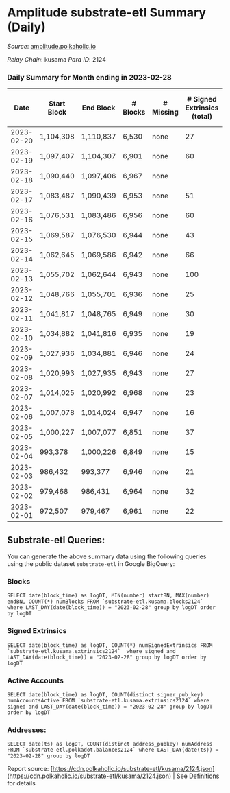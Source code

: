 # Amplitude substrate-etl Summary (Daily)

_Source_: [amplitude.polkaholic.io](https://amplitude.polkaholic.io)

*Relay Chain*: kusama
*Para ID*: 2124



### Daily Summary for Month ending in 2023-02-28


| Date | Start Block | End Block | # Blocks | # Missing | # Signed Extrinsics (total) | # Active Accounts | # Addresses with Balances | # Events | # Transfers | # XCM Transfers In | # XCM Transfers Out |
| ---- | ----------- | --------- | -------- | --------- | --------------------------- | ----------------- | ------------------------- | -------- | ----------- | ------------------ | ------------------- |
| 2023-02-20 | 1,104,308 | 1,110,837 | 6,530 | none  | 27 | 14 |  | 13,331 | 10  |   |   |
| 2023-02-19 | 1,097,407 | 1,104,307 | 6,901 | none  | 60 | 16 | 814 | 14,280 | 7  |   |   |
| 2023-02-18 | 1,090,440 | 1,097,406 | 6,967 | none  |  |  | 813 |  |   |   |   |
| 2023-02-17 | 1,083,487 | 1,090,439 | 6,953 | none  | 51 | 16 | 811 | 14,319 | 7  |   |   |
| 2023-02-16 | 1,076,531 | 1,083,486 | 6,956 | none  | 60 | 21 | 807 | 14,409 | 21  |   |   |
| 2023-02-15 | 1,069,587 | 1,076,530 | 6,944 | none  | 43 | 20 | 795 | 14,251 | 12  |   |   |
| 2023-02-14 | 1,062,645 | 1,069,586 | 6,942 | none  | 66 | 21 | 789 | 14,421 | 25  |   |   |
| 2023-02-13 | 1,055,702 | 1,062,644 | 6,943 | none  | 100 | 27 | 770 | 14,692 | 68  |   |   |
| 2023-02-12 | 1,048,766 | 1,055,701 | 6,936 | none  | 25 | 14 | 733 | 14,087 | 1  |   |   |
| 2023-02-11 | 1,041,817 | 1,048,765 | 6,949 | none  | 30 | 14 | 732 | 14,146 | 4  |   |   |
| 2023-02-10 | 1,034,882 | 1,041,816 | 6,935 | none  | 19 | 11 | 729 | 14,035 | 4  |   |   |
| 2023-02-09 | 1,027,936 | 1,034,881 | 6,946 | none  | 24 | 10 | 727 | 14,066 |   |   |   |
| 2023-02-08 | 1,020,993 | 1,027,935 | 6,943 | none  | 27 | 11 | 727 | 14,081 |   |   |   |
| 2023-02-07 | 1,014,025 | 1,020,992 | 6,968 | none  | 23 | 9 | 727 | 14,110 |   |   |   |
| 2023-02-06 | 1,007,078 | 1,014,024 | 6,947 | none  | 16 | 7 | 727 | 14,026 |   |   |   |
| 2023-02-05 | 1,000,227 | 1,007,077 | 6,851 | none  | 37 | 14 | 727 | 13,970 |   |   |   |
| 2023-02-04 | 993,378 | 1,000,226 | 6,849 | none  | 15 | 7 | 727 | 13,819 |   |   |   |
| 2023-02-03 | 986,432 | 993,377 | 6,946 | none  | 21 | 10 | 727 | 14,049 |   |   |   |
| 2023-02-02 | 979,468 | 986,431 | 6,964 | none  | 32 | 14 | 727 | 14,158 |   |   |   |
| 2023-02-01 | 972,507 | 979,467 | 6,961 | none  | 22 | 10 | 727 | 14,097 |   |   |   |

## Substrate-etl Queries:
You can generate the above summary data using the following queries using the public dataset `substrate-etl` in Google BigQuery:


### Blocks
```
SELECT date(block_time) as logDT, MIN(number) startBN, MAX(number) endBN, COUNT(*) numBlocks FROM `substrate-etl.kusama.blocks2124`  where LAST_DAY(date(block_time)) = "2023-02-28" group by logDT order by logDT
```


### Signed Extrinsics
```
SELECT date(block_time) as logDT, COUNT(*) numSignedExtrinsics FROM `substrate-etl.kusama.extrinsics2124`  where signed and LAST_DAY(date(block_time)) = "2023-02-28" group by logDT order by logDT
```


### Active Accounts
```
SELECT date(block_time) as logDT, COUNT(distinct signer_pub_key) numAccountsActive FROM `substrate-etl.kusama.extrinsics2124` where signed and LAST_DAY(date(block_time)) = "2023-02-28" group by logDT order by logDT
```


### Addresses:
```
SELECT date(ts) as logDT, COUNT(distinct address_pubkey) numAddress FROM `substrate-etl.polkadot.balances2124` where LAST_DAY(date(ts)) = "2023-02-28" group by logDT
```



Report source: [https://cdn.polkaholic.io/substrate-etl/kusama/2124.json](https://cdn.polkaholic.io/substrate-etl/kusama/2124.json) | See [Definitions](/DEFINITIONS.md) for details
